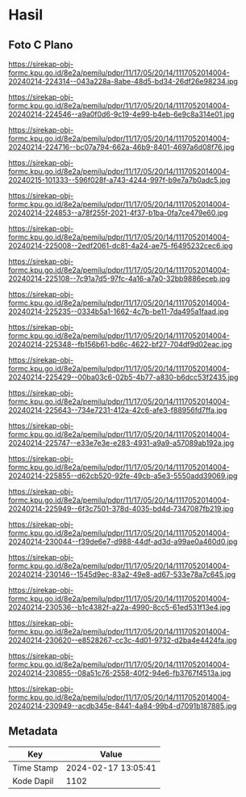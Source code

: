 # Hasil

## Foto C Plano

https://sirekap-obj-formc.kpu.go.id/8e2a/pemilu/pdpr/11/17/05/20/14/1117052014004-20240214-224314--043a228a-8abe-48d5-bd34-26df26e98234.jpg

https://sirekap-obj-formc.kpu.go.id/8e2a/pemilu/pdpr/11/17/05/20/14/1117052014004-20240214-224546--a9a0f0d6-9c19-4e99-b4eb-6e9c8a314e01.jpg

https://sirekap-obj-formc.kpu.go.id/8e2a/pemilu/pdpr/11/17/05/20/14/1117052014004-20240214-224716--bc07a794-662a-46b9-8401-4697a6d08f76.jpg

https://sirekap-obj-formc.kpu.go.id/8e2a/pemilu/pdpr/11/17/05/20/14/1117052014004-20240215-101333--596f028f-a743-4244-997f-b9e7a7b0adc5.jpg

https://sirekap-obj-formc.kpu.go.id/8e2a/pemilu/pdpr/11/17/05/20/14/1117052014004-20240214-224853--a78f255f-2021-4f37-b1ba-0fa7ce479e60.jpg

https://sirekap-obj-formc.kpu.go.id/8e2a/pemilu/pdpr/11/17/05/20/14/1117052014004-20240214-225008--2edf2061-dc81-4a24-ae75-f6495232cec6.jpg

https://sirekap-obj-formc.kpu.go.id/8e2a/pemilu/pdpr/11/17/05/20/14/1117052014004-20240214-225108--7c91a7d5-97fc-4a16-a7a0-32bb9886eceb.jpg

https://sirekap-obj-formc.kpu.go.id/8e2a/pemilu/pdpr/11/17/05/20/14/1117052014004-20240214-225235--0334b5a1-1662-4c7b-be11-7da495a1faad.jpg

https://sirekap-obj-formc.kpu.go.id/8e2a/pemilu/pdpr/11/17/05/20/14/1117052014004-20240214-225348--fb156b61-bd6c-4622-bf27-704df9d02eac.jpg

https://sirekap-obj-formc.kpu.go.id/8e2a/pemilu/pdpr/11/17/05/20/14/1117052014004-20240214-225429--00ba03c6-02b5-4b77-a830-b6dcc53f2435.jpg

https://sirekap-obj-formc.kpu.go.id/8e2a/pemilu/pdpr/11/17/05/20/14/1117052014004-20240214-225643--734e7231-412a-42c6-afe3-f88956fd7ffa.jpg

https://sirekap-obj-formc.kpu.go.id/8e2a/pemilu/pdpr/11/17/05/20/14/1117052014004-20240214-225747--e33e7e3e-e283-4931-a9a9-a57089ab192a.jpg

https://sirekap-obj-formc.kpu.go.id/8e2a/pemilu/pdpr/11/17/05/20/14/1117052014004-20240214-225855--d62cb520-92fe-49cb-a5e3-5550add39069.jpg

https://sirekap-obj-formc.kpu.go.id/8e2a/pemilu/pdpr/11/17/05/20/14/1117052014004-20240214-225949--6f3c7501-378d-4035-bd4d-7347087fb219.jpg

https://sirekap-obj-formc.kpu.go.id/8e2a/pemilu/pdpr/11/17/05/20/14/1117052014004-20240214-230044--f39de6e7-d988-44df-ad3d-a99ae0a460d0.jpg

https://sirekap-obj-formc.kpu.go.id/8e2a/pemilu/pdpr/11/17/05/20/14/1117052014004-20240214-230146--1545d9ec-83a2-49e8-ad67-533e78a7c645.jpg

https://sirekap-obj-formc.kpu.go.id/8e2a/pemilu/pdpr/11/17/05/20/14/1117052014004-20240214-230536--b1c4382f-a22a-4990-8cc5-61ed531f13e4.jpg

https://sirekap-obj-formc.kpu.go.id/8e2a/pemilu/pdpr/11/17/05/20/14/1117052014004-20240214-230620--e8528267-cc3c-4d01-9732-d2ba4e4424fa.jpg

https://sirekap-obj-formc.kpu.go.id/8e2a/pemilu/pdpr/11/17/05/20/14/1117052014004-20240214-230855--08a51c76-2558-40f2-94e6-fb3767f4513a.jpg

https://sirekap-obj-formc.kpu.go.id/8e2a/pemilu/pdpr/11/17/05/20/14/1117052014004-20240214-230949--acdb345e-8441-4a84-99b4-d7091b187885.jpg


## Metadata

| Key        | Value               |
| ---------- | ------------------- |
| Time Stamp | 2024-02-17 13:05:41 |
| Kode Dapil | 1102                |



